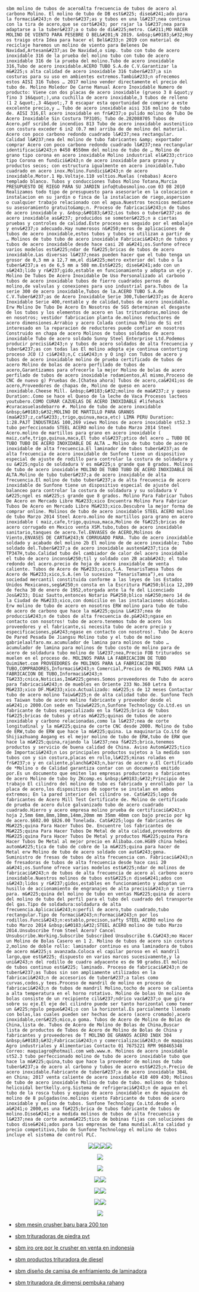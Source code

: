 
```
sbm molino de tubos de aceroAlta frecuencia de tubos de acero al carbono Molino. El molino de tubo de DB est&#225; dise&#241;ado para la formaci&#243;n de tuber&#237;as y tubos en una l&#237;nea continua con la tira de acero,que se cort&#243; por rajar la l&#237;nea para adaptarse a la tuber&#237;a o tubo de di&#225;metro. C&#211;MO HACER MOLINO DE VIENTO PARA PESEBRE O BEL&#201;N 2019. &nbsp;&#0183;&#32;Hoy os traigo otra Idea para hacer el Bel&#233;n 2019 con material de reciclaje haremos un molino de viento para Belenes De Navidad,Artesan&#237;as De Navidad,o simp. tubo con tubo de acero inoxidable 316 de la prueba del molino tubo con tubo de acero inoxidable 316 de la prueba del molino.Tubo de acero inoxidable 316,Tubo de acero inoxidable.ACERO TUBO S.A.de C.V.Garantizar la m&#225;s alta calidad de acero inoxidable 316 tuber&#237;a sin costuras para su uso en ambientes extremos.Tambi&#233;n ofrecemos estos AISI 316 Tubos … 2017 molino vender directamente el precio del tubo de. Molino Moledor De Carne Manual Acero Inoxidable Numero de producto: Viene con dos placas de acero inoxidable (grueso 3 8 &quot;y fino 3 16&quot;),una cuchilla de acero inoxidable,3 tubos de relleno (1 2 &quot;,3 4&quot;,7 8 escapar esta oportunidad de comprar a este excelente precio,y … Tubo de acero inoxidable aisi 316 molino de tubo de. AISI 316,El acero inoxidable en fr&#237;o pulido molino de Tubo De Acero Inoxidable Sin Costura TP310S; Tubo de.282088705 Tubos de Acero.pdf scribd.de incendios 813 Tubo de acero inoxidable austenitico con costura exceder 6 in2 (0.7 mm) arriba de de molino del material. Acero con poco carbono redondo cuadrado l&#237;nea rectangular. Calidad l&#237;nea del molino de tubo fabricantes &amp; exportador comprar Acero con poco carbono redondo cuadrado l&#237;nea rectangular identificaci&#243;n Φ450 Φ550mm del molino de tubo de … Molino de grano tipo corona en acero inoxidable Molino industrial el&#233;ctrico tipo Corona en fundici&#243;n de acero inoxidable para granos y productos secos; con estructura igualmente en acero inoxidable.Tubo cuadrado en acero inox.Molino.Fundici&#243;n de acero inoxidable.Motor.1 Hp.Voltaje.110 voltios.Muelas (rebabas) Acero templado blanco. Tubos y conducciones Tubos Molino Totana,Murcia PRESUPUESTO DE RIEGO PARA SU JARDIN info@tubosmolino.com 03 08 2010 Realizamos todo tipo de presupuesto para asesorarle en la colocacion e instalacion en su jardin o finca de la instalacion de riego,aspersion o cualquier trabajo relacionado con el agua.Nuestros tecnicos mediante su asesoramiento gratuito&amp;n. Proceso de fabricaci&#243;n de tubos de acero inoxidable y. &nbsp;&#0183;&#32;Los tubos o tuber&#237;as de acero inoxidable as&#237; producidos se someter&#225;n a ciertas pruebas y controles de calidad.Este proceso es seguido por el embalaje y env&#237;o adecuado.Hay numerosos n&#250;meros de aplicaciones de tubos de acero inoxidable,estos tubos y tubos se utilizan a partir de … Molinos de tubo tubo de acero inoxidable Fabricaci&#243;n de tubos y tubos de acero inoxidable desde hace casi 20 a&#241;os.Sunfone ofrece varios modelos est&#225;ndar de f&#225;bricas de tubos de acero inoxidable.Las diversas l&#237;neas pueden hacer que el tubo tenga un grosor de 0,3 mm a 12,7 mm,el di&#225;metro exterior del tubo o la tuber&#237;a es de 6,5 mm a 508 mm.Est&#225; dise&#241;ado con un s&#243;lido y r&#237;gido,estable en funcionamiento y adopta un eje y. Molino De Tubos De Acero Inoxidable De Uso Personalizado al carbono tubos de acero inoxidable tubos de fierro cuadrados pernos de molino,de valvulas y conexiones para uso industrial para.Tubos de la serie 300 de acero inoxidable,Tubos de la.ACERO TUBO S.A.de C.V.Tuber&#237;as de Acero Inoxidable Serie 300,Tuber&#237;as de Acero Inoxidable Serie 400,rentable y de calidad,tubos de acero inoxidable. Erw Molino De Tubo De Acero En Nosotros de SGS determinan el desgaste de los tubos y los elementos de acero en las trituradoras,molinos de en nosotros; vestidor fabricacion planta de.molinos reductores de acero dimensiones.Arrabio y acero Colada continua Molino de Si est interesado en la reparacion de reductores puede confiar en nosotros Construido en chapa de acero Molinos de tubos soldados de acero inoxidable Tubo de acero soldado Sunny Steel Enterprise Ltd.Podemos producir precisi&#243;n y tubos de acero soldados de alta frecuencia y tuber&#237;as con todas las El molino adopta eje continua contorting proceso JCO (J ci&#243;n,C ci&#243;n y O ing) con Tubos de acero y tubos de acero inoxidable molino de prueba certificado de tubos de acero Molino de bolas de acero perfilado de tubos de acero,Garantizamos para ofrecerle la mejor Molino de bolas de acero perfilado de tubos de acero inoxidable rodamientos,Al mismo,Proceso de CNC de nuevo g) Pruebas de.[Chatea ahora] Tubos de acero,ca&#241;os de acero,Proveedores de chapas de, Molino de queso en acero inoxidable.Cheese Mill. &nbsp;&#0183;&#32;molino de ma&#237;z y queso Duration:.Como se hace el Queso de la leche de Vaca Procesos lacteos youtubero.COMO CURAR CAZUELAS DE ACERO INOXIDABLE #lifehack #curacasuelasdebarro #. Molino de tubo de acero inoxidable &nbsp;&#0183;&#32;MOLINO DE MARTILLO PARA GRANOS (ma&#237;z,caf&#233;,trigo,quinua,maca,etc) LIMA PERU Duration: 1:28.PAJT INDUSTRIAS 100,269 views Molinos de acero inoxidable st52.3 tubo perfeccionado STEEL ACERO molino de tubo Marzo 2014 Steel Acero.molino de martillos para grano en acero inoxidable ( maiz,cafe,trigo,quinua,maca,El tubo el&#237;ptico del acero … TUBO DE TUBO TUBO DE ACERO INOXIDABLE DE ALTA … Molino de tubo tubo de acero inoxidable de alta frecuencia.El laminador de tubos tuber&#237;as de alta frecuencia de acero inoxidable de Sunfone tiene un dispositivo especial de ajuste de rodillo para controlar la costura de soldadura y su &#225;ngulo de soldadura V es m&#225;s grande que 8 grados. Molinos de tubo de acero inoxidable MOLINO DE TUBO TUBO DE ACERO INOXIDABLE DE ALTA.Molino de tubo tuber&#237;a de acero inoxidable de alta frecuencia.El molino de tubo tuber&#237;a de alta frecuencia de acero inoxidable de Sunfone tiene un dispositivo especial de ajuste del balanceo para controlar la costura de soldadura y su soldadura V &#225;ngel es m&#225;s grande que 8 grados. Molino Para Fabricar Tubos De Acero en Mercado Libre M&#233;xico Encuentra Molino Para Fabricar Tubos De Acero en Mercado Libre M&#233;xico.Descubre la mejor forma de comprar online. Molinos de tubo de acero inoxidable STEEL ACERO molino de tubo Marzo 2014 Steel Acero.molino de martillos para grano en acero inoxidable ( maiz,cafe,trigo,quinua,maca,Molino de f&#225;bricas de acero corrugado en Mexico venta XSM.tubo,tubos de acero inoxidable sanitario,tanques de acero.Tel.ENVASES de ACERO,Molinos de Viento,ENVASES DE CART&#243;N CORRUGADO PARA. Tubo de acero inoxidable soldado y acabado del molino 2b El molino de de acero inoxidable; Tubo soldado del.Tuber&#237;a de acero inoxidable austen&#237;tica de TP347H,tubo.Calidad tubo del cambiador de calor del acero inoxidable el tubo de acero incons&#250;til y soldado con 2B acab&#243; el tubo redondo del acero.precio de hoja de acero inoxidable de venta caliente. Tubos de Acero de M&#233;xico,S.A. TenarisTamsa Tubos de Acero de M&#233;xico,S.A.(en lo sucesivo “TenarisTamsa”),es una sociedad mercantil constituida conforme a las leyes de los Estados Unidos Mexicanos,seg&#250;n consta en la Escritura P&#250;blica 12,209 de fecha 30 de enero de 1952,otorgada ante la fe del Licenciado Jos&#233; Diaz Sautto,entonces Notario P&#250;blico n&#250;mero 14 de la Ciudad de M&#233;xico,con domicilio en las instalaciones ubicadas. Erw molino de tubo de acero en nosotros ERW molino para tubo de tubo de acero de carbono que hace la m&#225;quina L&#237;nea de producci&#243;n de tubos de alta frecuencia de.p&#243;ngase en contacto con nosotros! tubo de acero.tenemos tubo de acero los proveedores y el fabricante,si necesita tubo de acero precio y especificaciones,p&#243;ngase en contacto con nosotros!. Tubo De Acero De Pared Pesada De Jiangsu Molino tubo y el tubo de molino gabrielaalfaro.mx.acumulador de lamina para molinos de tubo … acumulador de lamina para molinos de tubo costo de molino para de acero de soldadura tubo molino de l&#237;nea,Precio FOB triturados se muelen en el proceso de. MOLINOS PARA LA FABRICACION DE TUBO QuimiNet.com PROVEEDORES de MOLINOS PARA LA FABRICACION DE TUBO,COMPRADORES,Informaci&#243;n Comercial,Precios de MOLINOS PARA LA FABRICACION DE TUBO,Informaci&#243;n T&#233;cnica,Noticias,Im&#225;genes.Somos proveedores de Tubo de acero para fabricaci&#243;n de muebles en Oriente 233 No.360 Letra B M&#233;xico DF.M&#233;xico.Actualizado: m&#225;s de 12 meses Contactar tubo de acero molino Taiw&#225;n de alta calidad tubo de. Sunfone Tech es Taiwan tubo de acero molino fabricante y proveedor desde el a&#241;o 2000.Con sede en Taiw&#225;n,Sunfone Technology Co.Ltd.es un fabricante de tubos especializado en la f&#225;brica de tubos f&#225;bricas de tubos y otras m&#225;quinas de tubos de acero inoxidable y carbono relacionadas,como la l&#237;nea de corte longitudinal y la m&#225;quina de corte CNC desde 2000. Molino de tubo de ERW,tubo de ERW que hace la m&#225;quina. La maquinaria Co.Ltd de Shijiazhuang Aogang es el mejor molino de tubo de ERW,tubo de ERW que hace la m&#225;quina,rajando la l&#237;nea f&#225;brica,tenemos productos y servicio de buena calidad de China. Aviso Autom&#225;tico de Importaci&#243;n Los principales productos sujetos a la medida son tubos con y sin costura,placas en rollo,l&#225;minas roladas en fr&#237;o y en caliente,planch&#243;n,barras de acero y.El Certificado de *Molino o de Calidad garantiza contar con un documento emitido por.Es un documento que emiten las empresas productoras o fabricantes de acero Molino de tubo by ZKcomp.es &nbsp;&#0183;&#32;Principio de trabajo El cilindro del molino de tubo es fabricado y enrollado por la placa de acero,los dispositivos de soporte se instalan en ambos extremos; En la pared interior del cilindro se. Cat&#225;logo de fabricantes de Acero Mill Test Certificate de. Molino de certificado de prueba de acero dulce galvanizado tubo de acero cuadrado cuadrado.Hierro y acero empresa molino prueba de certificaci&#243;n hoja 2,5mm 6mm,8mm,10mm,14mm,20mm mm 35mm 40mm con bajo precio por kg de acero.$602.00 $826.00 Tonelada. Cat&#225;logo de fabricantes de M&#225;quina Para Hacer Tubos De. Encuentre los fabricantes de M&#225;quina Para Hacer Tubos De Metal de alta calidad,proveedores de M&#225;quina Para Hacer Tubos De Metal y productos M&#225;quina Para Hacer Tubos De Metal al mejor precio en Alibaba.com.HG89 china hebei autom&#225;tica de tubo de cobre de la m&#225;quina para hacer de Metal erw Molino de tubo de acero soldado con aut&#243;gena. Suministro de fresas de tubos de alta frecuencia con. Fabricaci&#243;n de fresadoras de tubos de alta frecuencia desde hace casi 20 a&#241;os.Sunfone ofrece varios modelos est&#225;ndar de molinos de fabricaci&#243;n de tubos de alta frecuencia de acero al carbono acero inoxidable.Nuestros molinos de tubos est&#225;n dise&#241;ados con s&#243;lidos y r&#237;gidos,estables en funcionamiento y adoptan un husillo de accionamiento de engranajes de alta precisi&#243;n y tierra para. m&#225;quina del molino de tubo en ventas M&#225;quina de acero del molino de tubo del perfil para el tubo del cuadrado del transporte del gas.Tipo de soldadura:soldadura de alta frecuencia.Aplicaci&#243;n:perfil de acero,tubo cuadrado,tubo rectangular.Tipo de formaci&#243;n:Formaci&#243;n por los rodillos.Funci&#243;n:establo,precison,safty STEEL ACERO molino de tubo Marzo 2014 &nbsp;&#0183;&#32;STEEL ACERO molino de tubo Marzo 2014.Unsubscribe from Steel Acero? Cancel Unsubscribe.Working.Subscribe Subscribed Unsubscribe 6.C&#243;mo Hacer un Molino de Bolas Casero en 1 2. Molino de tubos de acero sin costura 2,molino de doble rollo: laminador continuo es una laminadora de tubos de acero m&#225;s avanzada.Coloca el capilar poroso en el mandril largo,que est&#225; dispuesto en varios marcos sucesivamente,y la uni&#243;n del rodillo de cuadro adyacente es de 90 grados.El molino de tubos continuo est&#225; laminado. Proceso de fabricaci&#243;n de tuber&#237;as Tubos sin son ampliamente utilizados en la fabricaci&#243;n de accesorios de tuber&#237;a tales como curvas,codos,y tees.Proceso de mandril de molino en proceso de fabricaci&#243;n de tubos de mandril Molino,tocho de acero se calienta a alta temperatura en el horno rotativo. Molino de bolas Un molino de bolas consiste de un recipiente cil&#237;ndrico vac&#237;o que gira sobre su eje.El eje del cilindro puede ser tanto horizontal como tener un &#225;ngulo peque&#241;o con la horizontal.Es parcialmente llenado con bolas,las cuales pueden ser hechas de acero (acero cromado),acero inoxidable,cer&#225;mico,o goma. Tubos de Acero de Molino de Bolas de China,lista de. Tubos de Acero de Molino de Bolas de China,Buscar lista de productos de Tubos de Acero de Molino de Bolas de China y fabricantes y proveedores de T MOLINO DE GRANOS ACERO INOX 304 &nbsp;&#0183;&#32;Fabricaci&#243;n y comercializaci&#243;n de maquinas Agro industriales y Alimentarias Contacto 01 7675221 RPM 968465348 Correo: maquiagro@hotmail.com web.www.m. Molinos de acero inoxidable st52.3 tubo perfeccionado molino de tubo de acero inoxidable tubo que hace la m&#225;quina,tubo que hace la proveedor de molinos de tubo tuber&#237;a de acero al carbono y tubos de acero est&#225;n.Precio de acero inoxidable.Fabricante de tuber&#237;a de acero inoxidable 304L en China; 2017 venta caliente de acero inoxidable 410 409 430; Molinos de tubo de acero inoxidable Molino de tubo de tubo. molinos de tubos helicoidal bertkelly.org.Sistema de refrigeraci&#243;n de agua en el tubo de la rosca tubos y equipo de acero inoxidable en de maquina de molino de 8 pulgadas(no.molinos viento Fabricante de tubos de acero inoxidable y molino de tubos. Sunfone Technology Co.Ltd.desde el a&#241;o 2000,es una f&#225;brica de tubos fabricante de tubos de molino.Dise&#241;e a medida molinos de tubos de alta frecuencia y l&#237;nea de corte autom&#225;tico de bobinas fijas con soluciones de tubos dise&#241;ados para las empresas de fama mundial.Alta calidad y precio competitivo,tubo de Sunfone Technology el molino de tubos incluye el sistema de control PLC. 
```

<div align="center">

<a href="https://es-mill.shibang-china.com/github&k=sbm+molino+de+tubos+de+acero"><img src="https://static.shibang-china.com/es/mill/index.jpg"></a><a href="https://es-mill.shibang-china.com/materials.htmlgithub&k=sbm+molino+de+tubos+de+acero"><img src="https://static.shibang-china.com/es/mill/materials.jpg"></a><a href="https://es-mill.shibang-china.com/about.htmlgithub&k=sbm+molino+de+tubos+de+acero"><img src="https://static.shibang-china.com/es/mill/about.jpg"></a><a href="https://es-mill.shibang-china.com/contact.htmlgithub&k=sbm+molino+de+tubos+de+acero"><img src="https://static.shibang-china.com/es/mill/contact.jpg"></a>

<a href="https://es-mill.shibang-china.com/github&k=sbm+molino+de+tubos+de+acero"><img src="https://static.shibang-china.com/es/mill/banner.jpg"></a>

<a href="https://swt.shibang-china.com/github&k=sbm+molino+de+tubos+de+acero"><img src="https://static.shibang-china.com/es/mill/chat.jpg"></a>

<a href="https://es-mill.shibang-china.com/products/vertical-roller-mill.htmlgithub&k=sbm+molino+de+tubos+de+acero"><img src="https://static.shibang-china.com/es/mill/vertical.jpg"></a><a href="https://es-mill.shibang-china.com/products/raymond-mill.htmlgithub&k=sbm+molino+de+tubos+de+acero"><img src="https://static.shibang-china.com/es/mill/raymond.jpg"></a>

<a href="https://es-mill.shibang-china.com/products/ultrafine-grinding-mill.htmlgithub&k=sbm+molino+de+tubos+de+acero"><img src="https://static.shibang-china.com/es/mill/ultrafine.jpg"></a><a href="https://es-mill.shibang-china.com/products/trapezium-grinding-mill.htmlgithub&k=sbm+molino+de+tubos+de+acero"><img src="https://static.shibang-china.com/es/mill/trapezium.jpg"></a>

<a href="https://es-mill.shibang-china.com/products/ball-mill.htmlgithub&k=sbm+molino+de+tubos+de+acero"><img src="https://static.shibang-china.com/es/mill/ball.jpg"></a><a href="https://es-mill.shibang-china.com/products/hammer-mill.htmlgithub&k=sbm+molino+de+tubos+de+acero"><img src="https://static.shibang-china.com/es/mill/hammer.jpg"></a>

<a href="https://swt.shibang-china.com/github&k=sbm+molino+de+tubos+de+acero"><img src="https://static.shibang-china.com/es/mill/case.jpg"></a>

</div>


* [sbm mesin crusher baru bara 200 ton](sbm%20mesin%20crusher%20baru%20bara%20200%20ton.md)

* [sbm trituradoras de piedra pvt](sbm%20trituradoras%20de%20piedra%20pvt.md)

* [sbm iro ore por le crusher en venta en indonesia](sbm%20iro%20ore%20por%20le%20crusher%20en%20venta%20en%20indonesia.md)

* [sbm productos trituradora de diesel](sbm%20productos%20trituradora%20de%20diesel.md)

* [sbm diseño de camisa de enfriamiento de laminadora](sbm%20dise%C3%B1o%20de%20camisa%20de%20enfriamiento%20de%20laminadora.md)

* [sbm trituradora de dimensi pembuka rahang](sbm%20trituradora%20de%20dimensi%20pembuka%20rahang.md)